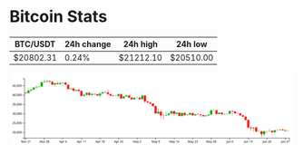 # Bitcoin Stats

BTC/USDT|24h change|24h high|24h low|
|---|---|---|---|
|$20802.31|0.24%|$21212.10|$20510.00|

<img src="./chart.svg">
